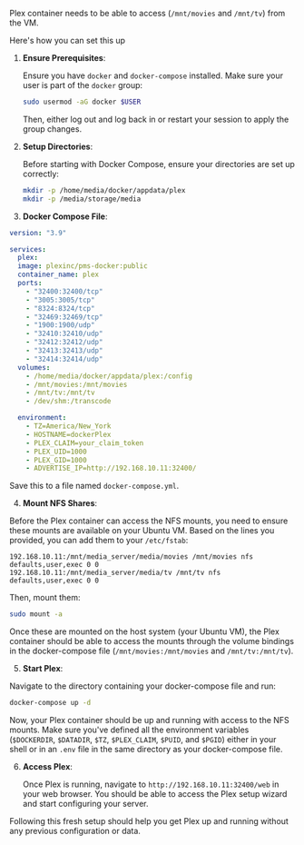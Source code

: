 Plex container needs to be able to access (`/mnt/movies` and `/mnt/tv`) from the VM.

Here's how you can set this up

1. **Ensure Prerequisites**:

   Ensure you have `docker` and `docker-compose` installed. Make sure your user is part of the `docker` group:

   ```bash
   sudo usermod -aG docker $USER
   ```

   Then, either log out and log back in or restart your session to apply the group changes.

2. **Setup Directories**:

   Before starting with Docker Compose, ensure your directories are set up correctly:

   ```bash
   mkdir -p /home/media/docker/appdata/plex
   mkdir -p /media/storage/media
   ```

3. **Docker Compose File**:

```yaml
version: "3.9"

services:
  plex:
  image: plexinc/pms-docker:public
  container_name: plex
  ports:
    - "32400:32400/tcp"
    - "3005:3005/tcp"
    - "8324:8324/tcp"
    - "32469:32469/tcp"
    - "1900:1900/udp"
    - "32410:32410/udp"
    - "32412:32412/udp"
    - "32413:32413/udp"
    - "32414:32414/udp"
  volumes:
    - /home/media/docker/appdata/plex:/config
    - /mnt/movies:/mnt/movies
    - /mnt/tv:/mnt/tv
    - /dev/shm:/transcode

  environment:
    - TZ=America/New_York
    - HOSTNAME=dockerPlex
    - PLEX_CLAIM=your_claim_token
    - PLEX_UID=1000
    - PLEX_GID=1000
    - ADVERTISE_IP=http://192.168.10.11:32400/
```

Save this to a file named `docker-compose.yml`.

4. **Mount NFS Shares**:

Before the Plex container can access the NFS mounts, you need to ensure these mounts are available on your Ubuntu VM. Based on the lines you provided, you can add them to your `/etc/fstab`:

```
192.168.10.11:/mnt/media_server/media/movies /mnt/movies nfs defaults,user,exec 0 0
192.168.10.11:/mnt/media_server/media/tv /mnt/tv nfs defaults,user,exec 0 0
```

Then, mount them:

```bash
sudo mount -a
```

Once these are mounted on the host system (your Ubuntu VM), the Plex container should be able to access the mounts through the volume bindings in the docker-compose file (`/mnt/movies:/mnt/movies` and `/mnt/tv:/mnt/tv`).

5. **Start Plex**:

Navigate to the directory containing your docker-compose file and run:

```bash
docker-compose up -d
```

Now, your Plex container should be up and running with access to the NFS mounts. Make sure you've defined all the environment variables (`$DOCKERDIR`, `$DATADIR`, `$TZ`, `$PLEX_CLAIM`, `$PUID`, and `$PGID`) either in your shell or in an `.env` file in the same directory as your docker-compose file.

6. **Access Plex**:

   Once Plex is running, navigate to `http://192.168.10.11:32400/web` in your web browser. You should be able to access the Plex setup wizard and start configuring your server.

Following this fresh setup should help you get Plex up and running without any previous configuration or data.
